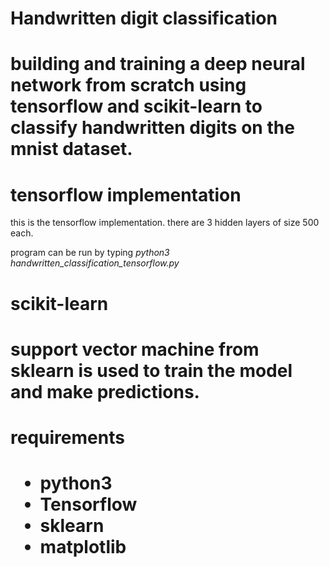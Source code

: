 <h1> Handwritten digit classification <h1>

building and training a deep neural network from scratch using tensorflow and scikit-learn to classify handwritten digits on the mnist dataset.

<h1> tensorflow implementation </h1>

this is the tensorflow implementation. there are 3 hidden layers of size 500 each. 

program can be run by typing <i> python3 handwritten_classification_tensorflow.py </i>

<h1> scikit-learn <h1>

support vector machine from sklearn is used to train the model and make predictions. 

<h1> requirements <h1>

* python3
* Tensorflow
* sklearn
* matplotlib

